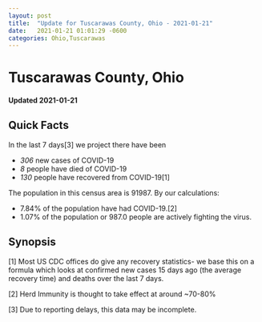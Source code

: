 ```yaml
---
layout: post
title:  "Update for Tuscarawas County, Ohio - 2021-01-21"
date:   2021-01-21 01:01:29 -0600
categories: Ohio,Tuscarawas
---
```


# Tuscarawas County, Ohio
#### Updated 2021-01-21

## Quick Facts

In the last 7 days[3] we project there have been
- *306* new cases of COVID-19
- *8* people have died of COVID-19
- *130* people have recovered from COVID-19[1]

The population in this census area is 91987. By our calculations:
- 7.84% of the population have had COVID-19.[2]
- 1.07% of the population or 987.0 people are actively fighting the virus.

## Synopsis




[1] Most US CDC offices do give any recovery statistics- we base this on a formula which looks at confirmed new cases
15 days ago (the average recovery time) and deaths over the last 7 days.

[2] Herd Immunity is thought to take effect at around ~70-80%

[3] Due to reporting delays, this data may be incomplete.
 
    